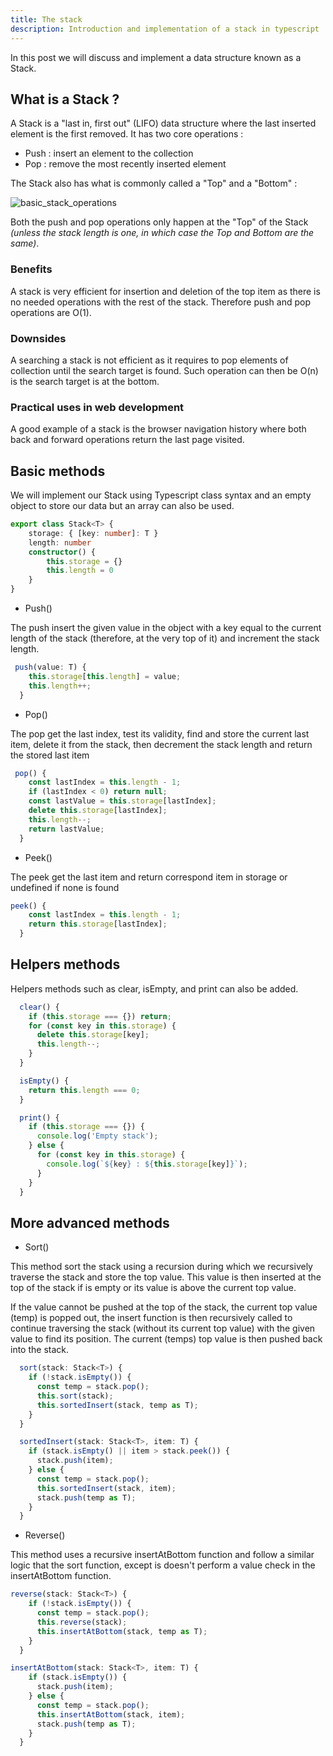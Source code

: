 ```yaml
---
title: The stack
description: Introduction and implementation of a stack in typescript
---
```


In this post we will discuss and implement a data structure known as a Stack.

## What is a Stack ?

A Stack is a "last in, first out" (LIFO) data structure where the last inserted element is the first removed.
It has two core operations :

-   Push : insert an element to the collection
-   Pop : remove the most recently inserted element

The Stack also has what is commonly called a "Top" and a "Bottom" :

![basic_stack_operations](https://nt-blog-dev.s3.eu-west-3.amazonaws.com/basic-stack-operations_9ad51a4590.jpeg)

Both the push and pop operations only happen at the "Top" of the Stack _(unless the stack length is one, in which case the Top and Bottom are the same)_.

### Benefits

A stack is very efficient for insertion and deletion of the top item as there is no needed operations with the rest of the stack.
Therefore push and pop operations are O(1).

### Downsides

A searching a stack is not efficient as it requires to pop elements of collection until the search target is found.
Such operation can then be O(n) is the search target is at the bottom.

### Practical uses in web development

A good example of a stack is the browser navigation history where both back and forward operations return the last page visited.

## Basic methods

We will implement our Stack using Typescript class syntax and an empty object to store our data but an array can also be used.

```typescript
export class Stack<T> {
	storage: { [key: number]: T }
	length: number
	constructor() {
		this.storage = {}
		this.length = 0
	}
}
```

-   Push()

The push insert the given value in the object with a key equal to the current length of the stack (therefore, at the very top of it) and increment the stack length.

```typescript
 push(value: T) {
    this.storage[this.length] = value;
    this.length++;
  }
```

-   Pop()

The pop get the last index, test its validity, find and store the current last item, delete it from the stack, then decrement the stack length and return the stored last item

```typescript
 pop() {
    const lastIndex = this.length - 1;
    if (lastIndex < 0) return null;
    const lastValue = this.storage[lastIndex];
    delete this.storage[lastIndex];
    this.length--;
    return lastValue;
  }
```

-   Peek()

The peek get the last item and return correspond item in storage or undefined if none is found

```typescript
peek() {
    const lastIndex = this.length - 1;
    return this.storage[lastIndex];
  }
```

## Helpers methods

Helpers methods such as clear, isEmpty, and print can also be added.

```typescript
  clear() {
    if (this.storage === {}) return;
    for (const key in this.storage) {
      delete this.storage[key];
      this.length--;
    }
  }

  isEmpty() {
    return this.length === 0;
  }

  print() {
    if (this.storage === {}) {
      console.log('Empty stack');
    } else {
      for (const key in this.storage) {
        console.log(`${key} : ${this.storage[key]}`);
      }
    }
  }
```

## More advanced methods

-   Sort()

This method sort the stack using a recursion during which we recursively traverse the stack and store the top value. This value is then inserted at the top of the stack if is empty or its value is above the current top value.

If the value cannot be pushed at the top of the stack, the current top value (temp) is popped out, the insert function is then recursively called to continue traversing the stack (without its current top value) with the given value to find its position. The current (temps) top value is then pushed back into the stack.

```typescript
  sort(stack: Stack<T>) {
    if (!stack.isEmpty()) {
      const temp = stack.pop();
      this.sort(stack);
      this.sortedInsert(stack, temp as T);
    }
  }

  sortedInsert(stack: Stack<T>, item: T) {
    if (stack.isEmpty() || item > stack.peek()) {
      stack.push(item);
    } else {
      const temp = stack.pop();
      this.sortedInsert(stack, item);
      stack.push(temp as T);
    }
  }
```

-   Reverse()

This method uses a recursive insertAtBottom function and follow a similar logic that the sort function, except is doesn't perform a value check in the insertAtBottom function.

```typescript
reverse(stack: Stack<T>) {
    if (!stack.isEmpty()) {
      const temp = stack.pop();
      this.reverse(stack);
      this.insertAtBottom(stack, temp as T);
    }
  }

insertAtBottom(stack: Stack<T>, item: T) {
    if (stack.isEmpty()) {
      stack.push(item);
    } else {
      const temp = stack.pop();
      this.insertAtBottom(stack, item);
      stack.push(temp as T);
    }
  }
```
